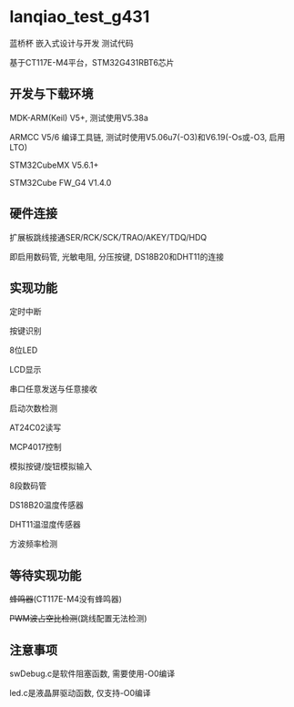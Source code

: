 # lanqiao_test_g431

蓝桥杯 嵌入式设计与开发 测试代码

基于CT117E-M4平台，STM32G431RBT6芯片

## 开发与下载环境

MDK-ARM(Keil) V5+, 测试使用V5.38a

ARMCC V5/6 编译工具链, 测试时使用V5.06u7(-O3)和V6.19(-Os或-O3, 启用LTO)

STM32CubeMX V5.6.1+

STM32Cube FW_G4 V1.4.0

## 硬件连接

扩展板跳线接通SER/RCK/SCK/TRAO/AKEY/TDQ/HDQ

即启用数码管, 光敏电阻, 分压按键, DS18B20和DHT11的连接

## 实现功能

定时中断

按键识别

8位LED

LCD显示

串口任意发送与任意接收

启动次数检测

AT24C02读写

MCP4017控制

模拟按键/旋钮模拟输入

8段数码管

DS18B20温度传感器

DHT11温湿度传感器

方波频率检测

## 等待实现功能

~~蜂鸣器~~(CT117E-M4没有蜂鸣器)

~~PWM波占空比检测~~(跳线配置无法检测)

## 注意事项

swDebug.c是软件阻塞函数, 需要使用-O0编译

led.c是液晶屏驱动函数, 仅支持-O0编译

